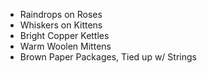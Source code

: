* Raindrops on Roses
* Whiskers on Kittens
* Bright Copper Kettles
* Warm Woolen Mittens
* Brown Paper Packages, Tied up w/ Strings
